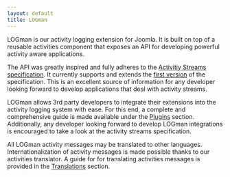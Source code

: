 ```yaml
---
layout: default
title: LOGman
---
```


LOGman is our activity logging extension for Joomla. It is built on top of a reusable activities component that exposes an API for developing powerful activity aware applications.

The API was greatly inspired and fully adheres to the [Activitiy Streams specification](http://activitystrea.ms/). It currently supports and extends the [first version](http://activitystrea.ms/specs/json/1.0/) of the specification. This is an excellent source of information for any developer looking forward to develop applications that deal with activity streams.  

LOGman allows 3rd party developers to integrate their extensions into the activity logging system with ease. For this end, a complete and comprehensive guide is made available under the [Plugins](logman/plugins.html) section. Additionally, any developer looking forward to develop LOGman integrations is encouraged to take a look at the activity streams specification.

All LOGman activity messages may be translated to other languages. Internationalization of activity messages is made possible thanks to our activities translator. A guide for for translating activities messages is provided in the [Translations](logman/translations.html) section.